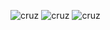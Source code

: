 ![cruz](resource:assets/markdowns/banner/banner_1.png)
![cruz](resource:assets/markdowns/banner/banner_2.png)
![cruz](resource:assets/markdowns/banner/banner_3.png)